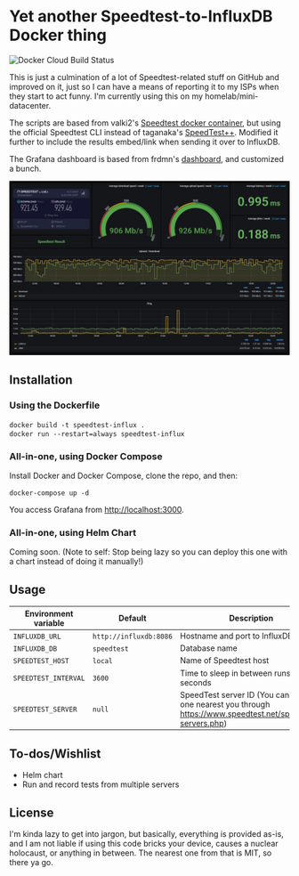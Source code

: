 # Yet another Speedtest-to-InfluxDB Docker thing

![Docker Cloud Build Status](https://img.shields.io/docker/cloud/build/jmacalinao/speedtest-influx?style=for-the-badge)

This is just a culmination of a lot of Speedtest-related stuff on GitHub and improved on it, just so I can have a means of reporting it to my ISPs when they start to act funny. I'm currently using this on my homelab/mini-datacenter.

The scripts are based from valki2's [Speedtest docker container](https://github.com/valki2/Speedtestplusplus), but using the official Speedtest CLI instead of taganaka's [SpeedTest++](https://github.com/taganaka/SpeedTest). Modified it further to include the results embed/link when sending it over to InfluxDB.

The Grafana dashboard is based from frdmn's [dashboard](https://github.com/frdmn/docker-speedtest-grafana), and customized a bunch.

![Grafana dashboard](dashboard.png "Grafana dashboard")

## Installation

### Using the Dockerfile

    docker build -t speedtest-influx .
    docker run --restart=always speedtest-influx

### All-in-one, using Docker Compose

Install Docker and Docker Compose, clone the repo, and then:

    docker-compose up -d

You access Grafana from <http://localhost:3000>.

### All-in-one, using Helm Chart

Coming soon. (Note to self: Stop being lazy so you can deploy this one with a chart instead of doing it manually!)

## Usage

Environment variable | Default | Description
-------------------- | ------- | -----------
`INFLUXDB_URL` | `http://influxdb:8086` | Hostname and port to InfluxDB
`INFLUXDB_DB` | `speedtest` | Database name
`SPEEDTEST_HOST` | `local` | Name of Speedtest host
`SPEEDTEST_INTERVAL` | `3600` | Time to sleep in between runs; in seconds
`SPEEDTEST_SERVER` | `null` | SpeedTest server ID (You can get the one nearest you through <https://www.speedtest.net/speedtest-servers.php>)

## To-dos/Wishlist

* Helm chart
* Run and record tests from multiple servers

## License

I'm kinda lazy to get into jargon, but basically, everything is provided as-is, and I am not liable if using this code bricks your device, causes a nuclear holocaust, or anything in between. The nearest one from that is MIT, so there ya go.
